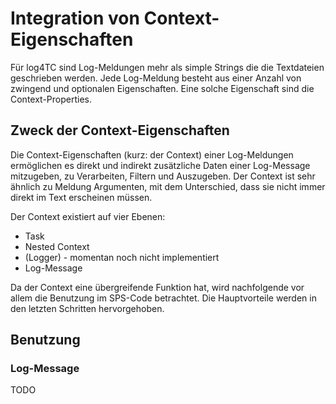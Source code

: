 # Integration von Context-Eigenschaften

Für log4TC sind Log-Meldungen mehr als simple Strings die die Textdateien geschrieben werden. Jede Log-Meldung besteht aus einer Anzahl von zwingend und optionalen Eigenschaften. Eine solche Eigenschaft sind die Context-Properties.

## Zweck der Context-Eigenschaften

Die Context-Eigenschaften (kurz: der Context) einer Log-Meldungen ermöglichen es direkt und indirekt zusätzliche Daten einer Log-Message mitzugeben, zu Verarbeiten, Filtern und Auszugeben. Der Context ist sehr ähnlich zu Meldung Argumenten, mit dem Unterschied, dass sie nicht immer direkt im Text erscheinen müssen.

Der Context existiert auf vier Ebenen:

* Task
* Nested Context
* (Logger) - momentan noch nicht implementiert
* Log-Message

Da der Context eine übergreifende Funktion hat, wird nachfolgende vor allem die Benutzung im SPS-Code betrachtet. Die Hauptvorteile werden in den letzten Schritten hervorgehoben.

## Benutzung

### Log-Message

TODO

